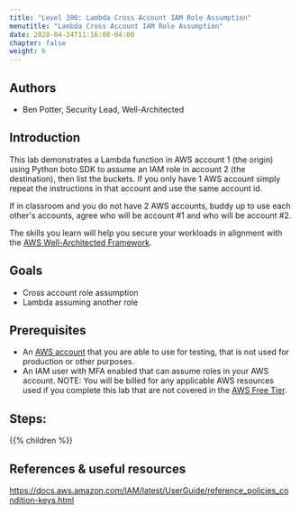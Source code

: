 ```yaml
---
title: "Level 300: Lambda Cross Account IAM Role Assumption"
menutitle: "Lambda Cross Account IAM Role Assumption"
date: 2020-04-24T11:16:08-04:00
chapter: false
weight: 6
---
```


## Authors

* Ben Potter, Security Lead, Well-Architected

## Introduction

This lab demonstrates a Lambda function in AWS account 1 (the origin) using Python boto SDK to assume an IAM role in account 2 (the destination), then list the buckets. If you only have 1 AWS account simply repeat the instructions in that account and use the same account id.

If in classroom and you do not have 2 AWS accounts, buddy up to use each other's accounts, agree who will be account #1 and who will be account #2.

The skills you learn will help you secure your workloads in alignment with the [AWS Well-Architected Framework](https://aws.amazon.com/architecture/well-architected/).

## Goals

* Cross account role assumption
* Lambda assuming another role

## Prerequisites

* An [AWS account](https://portal.aws.amazon.com/gp/aws/developer/registration/index.html) that you are able to use for testing, that is not used for production or other purposes.
* An IAM user with MFA enabled that can assume roles in your AWS account.
NOTE: You will be billed for any applicable AWS resources used if you complete this lab that are not covered in the [AWS Free Tier](https://aws.amazon.com/free/).

## Steps:

{{% children  %}}

## References & useful resources

<https://docs.aws.amazon.com/IAM/latest/UserGuide/reference_policies_condition-keys.html>
